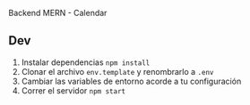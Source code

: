 Backend MERN - Calendar 

## Dev

1. Instalar dependencias `npm install`
2. Clonar el archivo `env.template` y renombrarlo a `.env`
3. Cambiar las variables de entorno acorde a tu configuración
4. Correr el servidor `npm start`

